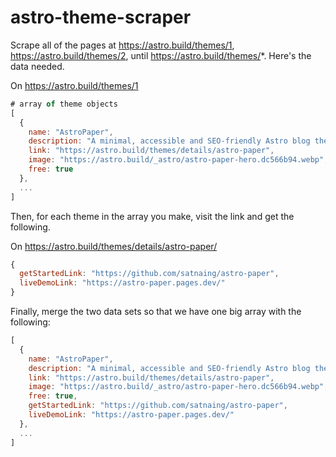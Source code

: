 # astro-theme-scraper

Scrape all of the pages at https://astro.build/themes/1, https://astro.build/themes/2, until https://astro.build/themes/*. Here's the data needed.

On https://astro.build/themes/1

```js
# array of theme objects
[
  {
    name: "AstroPaper",
    description: "A minimal, accessible and SEO-friendly Astro blog theme.",
    link: "https://astro.build/themes/details/astro-paper",
    image: "https://astro.build/_astro/astro-paper-hero.dc566b94.webp",
    free: true
  },
  ...
]
```

Then, for each theme in the array you make, visit the link and get the following. 

On https://astro.build/themes/details/astro-paper/

```js
{
  getStartedLink: "https://github.com/satnaing/astro-paper",
  liveDemoLink: "https://astro-paper.pages.dev/"
}
```

Finally, merge the two data sets so that we have one big array with the following:

```js
[
  {
    name: "AstroPaper",
    description: "A minimal, accessible and SEO-friendly Astro blog theme.",
    link: "https://astro.build/themes/details/astro-paper",
    image: "https://astro.build/_astro/astro-paper-hero.dc566b94.webp",
    free: true,
    getStartedLink: "https://github.com/satnaing/astro-paper",
    liveDemoLink: "https://astro-paper.pages.dev/"
  },
  ...
]
```

